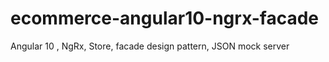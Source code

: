 # ecommerce-angular10-ngrx-facade
Angular 10 , NgRx, Store, facade design pattern, JSON mock server
